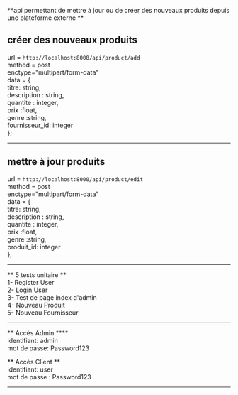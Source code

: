 **api permettant de mettre à jour ou de créer des nouveaux produits depuis une plateforme externe **


## créer des nouveaux produits
 url = `http://localhost:8000/api/product/add`<br>
 method = post<br>
 enctype="multipart/form-data"<br>
  data = {<br>
	titre: string,<br>
	description : string,<br>
	quantite : integer,<br>
	prix :float,<br>
	genre :string, <br>
	fournisseur_id: integer<br>
};

---


## mettre à jour produits
 url = `http://localhost:8000/api/product/edit`<br>
 method = post<br>
 enctype="multipart/form-data"<br>
 data = {<br>
	titre: string,<br>
	description : string,<br>
	quantite : integer,<br>
	prix :float,<br>
	genre :string, <br>
	produit_id: integer<br>
};

-----------------

** 5 tests unitaire  **
<br>
1- Register User<br>
2- Login User<br>
3- Test de page index d'admin<br>
4- Nouveau Produit<br>
5- Nouveau Fournisseur<br>


----------------

** Accès Admin ****<br>
identifiant: admin<br>
mot de passe: Password123<br>

**    Accès Client   **<br>
identifiant: user<br>
mot de passe : Password123<br>

---------------

